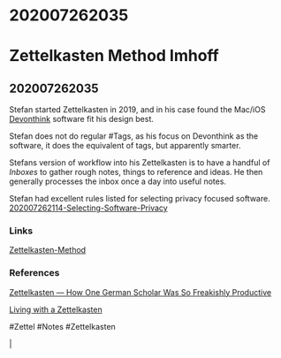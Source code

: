 # 202007262035



# Zettelkasten Method Imhoff
## 202007262035

Stefan started Zettelkasten in 2019, and in his case found the Mac/iOS [Devonthink]() software fit his design best.

Stefan does not do regular #Tags, as his focus on Devonthink as the software, it does the equivalent of tags, but apparently smarter.

Stefans version of workflow into his Zettelkasten is to have a handful of *Inboxes* to gather rough notes, things to reference and ideas. He then generally processes the inbox once a day into useful notes.

Stefan had excellent rules listed for selecting privacy focused software.
[202007262114-Selecting-Software-Privacy](202007262114-selecting-software-privacy)


### Links

[Zettelkasten-Method](Zettelkasten-Method.md)

### References

[Zettelkasten — How One German Scholar Was So Freakishly Productive](https://writingcooperative.com/zettelkasten-how-one-german-scholar-was-so-freakishly-productive-997e4e0ca125)

[Living with a Zettelkasten](https://omxi.se/2015-06-21-living-with-a-zettelkasten.html)



#Zettel #Notes #Zettelkasten

| 

